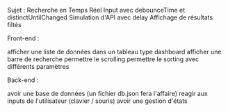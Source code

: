 Sujet : Recherche en Temps Réel Input avec debounceTime et distinctUntilChanged Simulation d'API avec delay Affichage de résultats filtés

Front-end :

afficher une liste de données dans un tableau type dashboard
afficher une barre de recherche
permettre le scrolling
permettre le sorting avec différents paramètres

Back-end :

avoir une base de données (un fichier db.json fera l'affaire)
reagir aux inputs de l'utilisateur (clavier / souris)
avoir une gestion d'états
